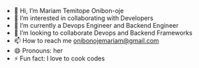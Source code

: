 - 👋 Hi, I’m Mariam Temitope Onibon-oje
- 👀 I’m interested in collaborating with Developers
- 🌱 I’m currently a Devops Engineer and Backend Engineer
- 💞️ I’m looking to collaborate Devops and Backend Frameworks
- 📫 How to reach me onibonojemariam@gmail.com
- 😄 Pronouns: her
- ⚡ Fun fact: I love to cook codes
<!---
Teeemy/Teeemy is a ✨ special ✨ repository because its `README.md` (this file) appears on your GitHub profile.
You can click the Preview link to take a look at your changes.
--->
